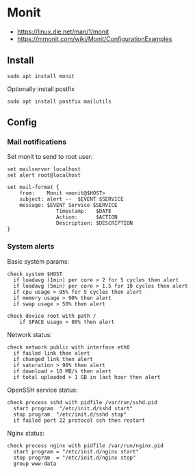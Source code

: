 # Monit 

* https://linux.die.net/man/1/monit
* https://mmonit.com/wiki/Monit/ConfigurationExamples

## Install

    sudo apt install monit

Optionally install postfix

    sudo apt install postfix mailutils

## Config

### Mail notifications

Set monit to send to root user: 

```
set mailserver localhost
set alert root@localhost

set mail-format {
    from:    Monit <monit@$HOST>
    subject: alert --  $EVENT $SERVICE
    message: $EVENT Service $SERVICE
                Timestamp:   $DATE
                Action:      $ACTION
                Description: $DESCRIPTION
}
```

### System alerts

Basic system params:

```
check system $HOST
  if loadavg (1min) per core > 2 for 5 cycles then alert
  if loadavg (5min) per core > 1.5 for 10 cycles then alert
  if cpu usage > 95% for 5 cycles then alert
  if memory usage > 90% then alert
  if swap usage > 50% then alert

check device root with path /
    if SPACE usage > 80% then alert

```

Network status: 

```
check network public with interface eth0
  if failed link then alert
  if changed link then alert
  if saturation > 90% then alert
  if download > 10 MB/s then alert
  if total uploaded > 1 GB in last hour then alert
```

OpenSSH service status: 

```
check process sshd with pidfile /var/run/sshd.pid
  start program  "/etc/init.d/sshd start"
  stop program  "/etc/init.d/sshd stop"
  if failed port 22 protocol ssh then restart
```

Nginx status: 

```
check process nginx with pidfile /var/run/nginx.pid
  start program = "/etc/init.d/nginx start"
  stop program  = "/etc/init.d/nginx stop"
  group www-data
```
